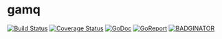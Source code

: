 # gamq
[![Build Status](https://travis-ci.org/FireEater64/gamq.svg)](https://travis-ci.org/FireEater64/gamq)
[![Coverage Status](https://coveralls.io/repos/FireEater64/gamq/badge.svg?branch=master&service=github)](https://coveralls.io/github/FireEater64/gamq?branch=master)
[![GoDoc](https://godoc.org/github.com/FireEater64/gamq?status.svg)](https://godoc.org/github.com/FireEater64/gamq)
[![GoReport](https://goreportcard.com/badge/github.com/FireEater64/gamq)](https://goreportcard.com/report/github.com/FireEater64/gamq)
[![BADGINATOR](https://badginator.herokuapp.com/FireEater64/gamq.svg)](https://github.com/defunctzombie/badginator)
